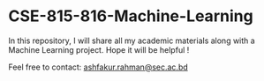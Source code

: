 # CSE-815-816-Machine-Learning

In this repository, I will share all my academic materials along with a Machine Learning project. Hope it will be helpful !

Feel free to contact: ashfakur.rahman@sec.ac.bd 
